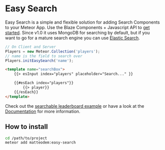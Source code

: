 Easy Search
=====================

Easy Search is a simple and flexible solution for adding Search Components to your Meteor App. Use the Blaze Components + Javascript API to
[get started](matteodem.github.io/meteor-easy-search). Since v1.0 it uses MongoDB for searching by default, but if you
want to go for a mature search engine you can use [Elastic Search](http://matteodem.github.io/meteor-easy-search/docs/elastic-search/).

```javascript
// On Client and Server
Players = new Meteor.Collection('players');
// name is the field to search over
Players.initEasySearch('name');
```

```html
<template name="searchBox">
    {{> esInput index="players" placeholder="Search..." }}

    {{#esEach index="players"}}
        {{> player}}
    {{/esEach}}
</template>
```

Check out the [searchable leaderboard example](https://github.com/matteodem/easy-search-leaderboard) or have a look at the
[Documentation](http://matteodem.github.io/meteor-easy-search/) for more information.

## How to install

```sh
cd /path/to/project
meteor add matteodem:easy-search
```
